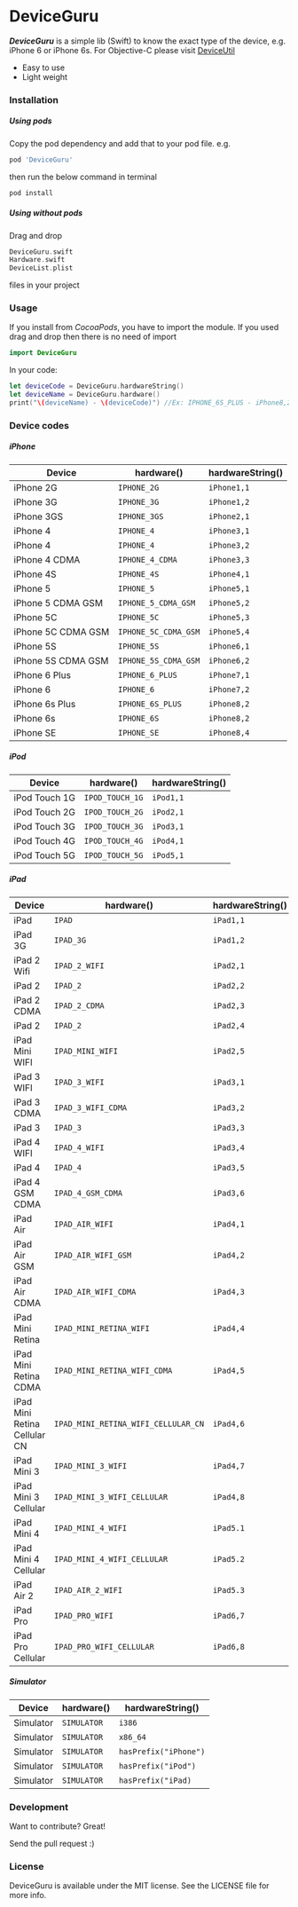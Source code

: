 # DeviceGuru

***DeviceGuru*** is a simple lib (Swift) to know the exact type of the device, e.g. iPhone 6 or iPhone 6s. For Objective-C please visit [DeviceUtil](https://github.com/InderKumarRathore/DeviceUtil)
  - Easy to use
  - Light weight


### Installation

##### Using pods
Copy the pod dependency and add that to your pod file. e.g.

```sh
pod 'DeviceGuru'
```
then run the below command in terminal
```sh
pod install
```

##### Using without pods
Drag and drop
``` swift
DeviceGuru.swift
Hardware.swift
DeviceList.plist
```

files in your project

### Usage
If you install from *CocoaPods*, you have to import the module. If you used drag and drop then there is no need of import
``` swift
import DeviceGuru 
```
In your code:
``` swift
let deviceCode = DeviceGuru.hardwareString()
let deviceName = DeviceGuru.hardware()
print("\(deviceName) - \(deviceCode)") //Ex: IPHONE_6S_PLUS - iPhone8,2
```

### Device codes
##### iPhone
Device | hardware() | hardwareString()
--- | --- | ---
iPhone 2G | ```IPHONE_2G``` | ```iPhone1,1```
iPhone 3G | ```IPHONE_3G``` | ```iPhone1,2```
iPhone 3GS| ```IPHONE_3GS``` | ```iPhone2,1```
iPhone 4| ```IPHONE_4``` | ```iPhone3,1```
iPhone 4| ```IPHONE_4``` | ```iPhone3,2```
iPhone 4 CDMA| ```IPHONE_4_CDMA``` | ```iPhone3,3```
iPhone 4S| ```IPHONE_4S``` | ```iPhone4,1```
iPhone 5| ```IPHONE_5``` | ```iPhone5,1```
iPhone 5 CDMA GSM | ```IPHONE_5_CDMA_GSM``` | ```iPhone5,2```
iPhone 5C | ```IPHONE_5C``` | ```iPhone5,3```
iPhone 5C CDMA GSM | ```IPHONE_5C_CDMA_GSM``` | ```iPhone5,4```
iPhone 5S | ```IPHONE_5S``` | ```iPhone6,1```
iPhone 5S CDMA GSM | ```IPHONE_5S_CDMA_GSM``` | ```iPhone6,2```
iPhone 6 Plus | ```IPHONE_6_PLUS``` | ```iPhone7,1```
iPhone 6 | ```IPHONE_6``` | ```iPhone7,2```
iPhone 6s Plus | ```IPHONE_6S_PLUS``` | ```iPhone8,2```
iPhone 6s | ```IPHONE_6S``` | ```iPhone8,2```
iPhone SE | ```IPHONE_SE``` | ```iPhone8,4```

##### iPod
Device | hardware() | hardwareString()
--- | ---- | ---
iPod Touch 1G| ```IPOD_TOUCH_1G``` | ```iPod1,1```
iPod Touch 2G| ```IPOD_TOUCH_2G``` | ```iPod2,1```
iPod Touch 3G| ```IPOD_TOUCH_3G``` | ```iPod3,1```
iPod Touch 4G| ```IPOD_TOUCH_4G``` | ```iPod4,1```
iPod Touch 5G| ```IPOD_TOUCH_5G``` | ```iPod5,1```

##### iPad
Device | hardware() | hardwareString()
--- | --- | ---
iPad | ```IPAD``` | ```iPad1,1```
iPad 3G | ```IPAD_3G``` | ```iPad1,2```
iPad 2 Wifi | ```IPAD_2_WIFI``` | ```iPad2,1```
iPad 2 | ```IPAD_2 ``` | ```iPad2,2```
iPad 2 CDMA | ```IPAD_2_CDMA``` | ```iPad2,3```
iPad 2 | ```IPAD_2``` | ```iPad2,4```
iPad Mini WIFI | ```IPAD_MINI_WIFI``` | ```iPad2,5```
iPad 3 WIFI | ```IPAD_3_WIFI``` | ```iPad3,1```
iPad 3 CDMA | ```IPAD_3_WIFI_CDMA``` | ```iPad3,2```
iPad 3 | ```IPAD_3``` | ```iPad3,3```
iPad 4 WIFI | ```IPAD_4_WIFI``` | ```iPad3,4```
iPad 4 | ```IPAD_4``` | ```iPad3,5```
iPad 4 GSM CDMA | ```IPAD_4_GSM_CDMA``` | ```iPad3,6```
iPad Air | ```IPAD_AIR_WIFI``` | ```iPad4,1```
iPad Air GSM  | ```IPAD_AIR_WIFI_GSM``` | ```iPad4,2```
iPad Air CDMA  | ```IPAD_AIR_WIFI_CDMA``` | ```iPad4,3```
iPad Mini Retina  | ```IPAD_MINI_RETINA_WIFI``` | ```iPad4,4```
iPad Mini Retina CDMA  | ```IPAD_MINI_RETINA_WIFI_CDMA``` | ```iPad4,5```
iPad Mini Retina Cellular CN  | ```IPAD_MINI_RETINA_WIFI_CELLULAR_CN``` | ```iPad4,6```
iPad Mini 3  | ```IPAD_MINI_3_WIFI``` | ```iPad4,7```
iPad Mini 3 Cellular  | ```IPAD_MINI_3_WIFI_CELLULAR``` | ```iPad4,8```
iPad Mini 4  | ```IPAD_MINI_4_WIFI``` | ```iPad5.1```
iPad Mini 4 Cellular  | ```IPAD_MINI_4_WIFI_CELLULAR``` | ```iPad5.2```
iPad Air 2  | ```IPAD_AIR_2_WIFI``` | ```iPad5.3```
iPad Pro  | ```IPAD_PRO_WIFI``` | ```iPad6,7```
iPad Pro Cellular  | ```IPAD_PRO_WIFI_CELLULAR``` | ```iPad6,8```

##### Simulator
Device | hardware() | hardwareString()
--- | --- | ---
Simulator  | ```SIMULATOR``` | ```i386```
Simulator  | ```SIMULATOR``` | ```x86_64```
Simulator  | ```SIMULATOR``` | ```hasPrefix("iPhone")```
Simulator  | ```SIMULATOR``` | ```hasPrefix("iPod")```
Simulator  | ```SIMULATOR``` | ```hasPrefix("iPad)```



### Development

Want to contribute? Great!

Send the pull request :)


### License
DeviceGuru is available under the MIT license. See the LICENSE file for more info.


